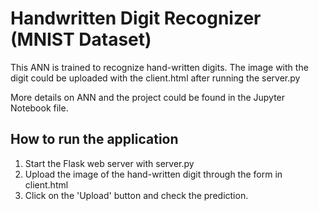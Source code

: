 # Handwritten Digit Recognizer (MNIST Dataset)
This ANN is trained to recognize hand-written digits. The image with the digit could be uploaded with the client.html after running the server.py

More details on ANN and the project could be found in the Jupyter Notebook file.

## How to run the application

1) Start the Flask web server with server.py
2) Upload the image of the hand-written digit through the form in client.html
3) Click on the 'Upload' button and check the prediction.
